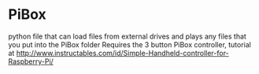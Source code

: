 # PiBox
python file that can load files from external drives and plays any files that you put into the PiBox folder
Requires the 3 button PiBox controller, tutorial at
http://www.instructables.com/id/Simple-Handheld-controller-for-Raspberry-Pi/

